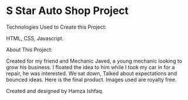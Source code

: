 # S Star Auto Shop Project

Technologies Used to Create this Project:

HTML, CSS, Javascript.

About This Project:

Created for my friend and Mechanic Javed, a young mechanic looking to grow his business.
I floated the idea to him while I took my car in for a repair, he was interested. We sat down, 
Talked about expectations and bounced ideas. Here is the final product.
Images used are royalty free. 


Created and designed by Hamza Ishfaq. 
